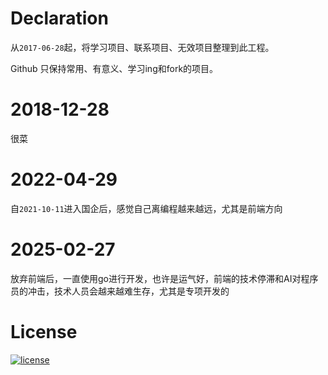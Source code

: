 # Declaration

从`2017-06-28`起，将学习项目、联系项目、无效项目整理到此工程。

Github 只保持常用、有意义、学习ing和fork的项目。

# 2018-12-28

很菜

# 2022-04-29

自`2021-10-11`进入国企后，感觉自己离编程越来越远，尤其是前端方向

# 2025-02-27

放弃前端后，一直使用go进行开发，也许是运气好，前端的技术停滞和AI对程序员的冲击，技术人员会越来越难生存，尤其是专项开发的

# License

[![license](https://img.shields.io/github/license/mashape/apistatus.svg)](https://github.com/Gozeon/code-collections/blob/master/LICENSE)
